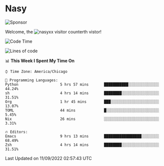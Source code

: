 # Nasy

<!--
<p align="center">
<img height="200" src="https://github-readme-stats.vercel.app/api?username=nasyxx&count_private=true&show_icons=true&theme=dracula&include_all_commits=true"/>
<img height="200" src="https://github-readme-stats.vercel.app/api/top-langs/?username=nasyxx&theme=dracula&hide=html,jupyter+notebook&count_private=true&show_icons=true"/>
</p>

  
----------------
-->

![Sponsor](https://img.shields.io/static/v1.svg?label=Sponsor&message=%E2%9D%A4&logo=GitHub&style=flat&color=pink)
 
Welcome, the ![nasyxx visitor counter](https://count.getloli.com/get/@nasyxx?theme=rule34)th vistor!
 
<!--START_SECTION:waka-->
![Code Time](http://img.shields.io/badge/Code%20Time-2%2C621%20hrs%2049%20mins-blue)

![Lines of code](https://img.shields.io/badge/From%20Hello%20World%20I%27ve%20Written-5%20Million%20lines%20of%20code-blue)

📊 **This Week I Spent My Time On** 

```text
⌚︎ Time Zone: America/Chicago

💬 Programming Languages: 
Python                   5 hrs 57 mins       ███████████░░░░░░░░░░░░░░   44.24% 
sh                       4 hrs 14 mins       ████████░░░░░░░░░░░░░░░░░   31.51% 
Org                      1 hr 45 mins        ███░░░░░░░░░░░░░░░░░░░░░░   13.07% 
TOML                     44 mins             █░░░░░░░░░░░░░░░░░░░░░░░░   5.45% 
Nix                      26 mins             ░░░░░░░░░░░░░░░░░░░░░░░░░   3.31%

🔥 Editors: 
Emacs                    9 hrs 13 mins       █████████████████░░░░░░░░   68.49% 
Zsh                      4 hrs 14 mins       ████████░░░░░░░░░░░░░░░░░   31.51%

```


 Last Updated on 11/09/2022 02:57:43 UTC
<!--END_SECTION:waka-->

<!-- ![visitors](https://visitor-badge.laobi.icu/badge?page_id=nasyxx.nasyxx) -->
